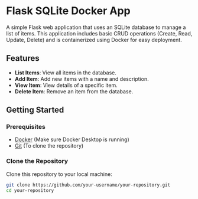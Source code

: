 # Flask SQLite Docker App

A simple Flask web application that uses an SQLite database to manage a list of items. This application includes basic CRUD operations (Create, Read, Update, Delete) and is containerized using Docker for easy deployment.

## Features

- **List Items**: View all items in the database.
- **Add Item**: Add new items with a name and description.
- **View Item**: View details of a specific item.
- **Delete Item**: Remove an item from the database.

## Getting Started

### Prerequisites

- [Docker](https://www.docker.com/products/docker-desktop) (Make sure Docker Desktop is running)
- [Git](https://git-scm.com/book/en/v2/Getting-Started-Installing-Git) (To clone the repository)

### Clone the Repository

Clone this repository to your local machine:

```bash
git clone https://github.com/your-username/your-repository.git
cd your-repository
